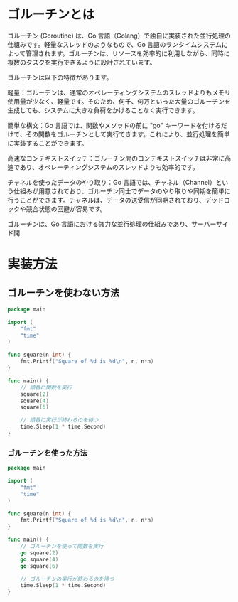 # ゴルーチンとは

ゴルーチン (Goroutine) は、Go 言語（Golang）で独自に実装された並行処理の仕組みです。軽量なスレッドのようなもので、Go 言語のランタイムシステムによって管理されます。ゴルーチンは、リソースを効率的に利用しながら、同時に複数のタスクを実行できるように設計されています。

ゴルーチンは以下の特徴があります。

軽量：ゴルーチンは、通常のオペレーティングシステムのスレッドよりもメモリ使用量が少なく、軽量です。そのため、何千、何万といった大量のゴルーチンを生成しても、システムに大きな負荷をかけることなく実行できます。

簡単な構文：Go 言語では、関数やメソッドの前に "go" キーワードを付けるだけで、その関数をゴルーチンとして実行できます。これにより、並行処理を簡単に実装することができます。

高速なコンテキストスイッチ：ゴルーチン間のコンテキストスイッチは非常に高速であり、オペレーティングシステムのスレッドよりも効率的です。

チャネルを使ったデータのやり取り：Go 言語では、チャネル（Channel）という仕組みが用意されており、ゴルーチン同士でデータのやり取りや同期を簡単に行うことができます。チャネルは、データの送受信が同期されており、デッドロックや競合状態の回避が容易です。

ゴルーチンは、Go 言語における強力な並行処理の仕組みであり、サーバーサイド開

# 実装方法

## ゴルーチンを使わない方法

```go
package main

import (
	"fmt"
	"time"
)

func square(n int) {
	fmt.Printf("Square of %d is %d\n", n, n*n)
}

func main() {
	// 順番に関数を実行
	square(2)
	square(4)
	square(6)

	// 順番に実行が終わるのを待つ
	time.Sleep(1 * time.Second)
}

```

### ゴルーチンを使った方法

```go
package main

import (
	"fmt"
	"time"
)

func square(n int) {
	fmt.Printf("Square of %d is %d\n", n, n*n)
}

func main() {
	// ゴルーチンを使って関数を実行
	go square(2)
	go square(4)
	go square(6)

	// ゴルーチンの実行が終わるのを待つ
	time.Sleep(1 * time.Second)
}
```
